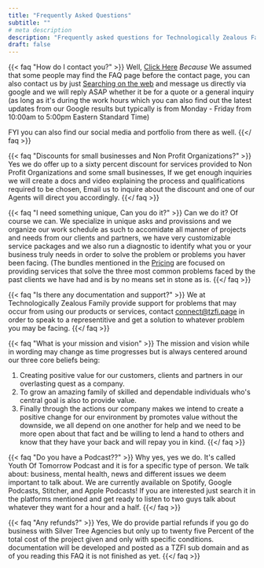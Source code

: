 ```yaml
---
title: "Frequently Asked Questions"
subtitle: ""
# meta description
description: "Frequently asked questions for Technologically Zealous Family TZF"
draft: false
---
```



{{< faq "How do I contact you?" >}}
Well, [Click Here](https://tzfi.page/contact/) _Because_ We assumed that some people may find the FAQ page before the contact page, you can also contact us by just [Searching on the web](https://www.google.com/search?q=technologically+zealous+family&oq=technologically+zealous+family&aqs=edge..69i57j69i61j69i60j69i61j69i65l2.11322j0j1&sourceid=chrome&ie=UTF-8) and message us directly via google and we will reply ASAP whether it be for a quote or a general inquiry (as long as it's during the work hours which you can also find out the latest updates from our Google results but typically is from Monday - Friday from 10:00am to 5:00pm Eastern Standard Time) 

FYI you can also find our social media and portfolio from there as well. 
{{</ faq >}}

{{< faq "Discounts for small businesses and Non Profit Organizations?" >}}
Yes we do offer up to a sixty percent discount for services provided to Non Profit Organizations and some small businesses, If we get enough inquiries we will create a docs and video explaining the process and qualifications required to be chosen, Email us to inquire about the discount and one of our Agents will direct you accordingly.
{{</ faq >}}

{{< faq "I need something unique, Can you do it?" >}}
Can we do it? Of course we can. We specialize in unique asks and provissions and we organize our work schedule as such to accomidate all manner of projects and needs from our clients and partners, we have very customizable service packages and we also run a diagnostic to identify what you or your business truly needs in order to solve the problem or problems you haver been facing. (The bundles mentioned in the [Pricing](https://tzfi.page/pricing) are focused on providing services that solve the three most common problems faced by the past clients we have had and is by no means set in stone as is.
{{</ faq >}}

{{< faq "Is there any documentation and support?" >}}
We at Technologically Zealous Family provide support for problems that may occur from using our products or services, contact connect@tzfi.page in order to speak to a representitive and get a solution to whatever problem you may be facing. 
{{</ faq >}}

{{< faq "What is your mission and vision" >}}
The mission and vision while in wording may change as time progresses but is always centered around our three core beliefs being: 
1. Creating positive value for our customers, clients and partners in our overlasting quest as a company. 
2. To grow an amazing family of skilled and dependable individuals who's central goal is also to provide value. 
3. Finally through the actions our company makes we intend to create a positive change for our environment by promotes value without the downside, we all depend on one another for help and we need to be more open about that fact and be willing to lend a hand to others and know that they have your back and will repay you in kind.
{{</ faq >}}

{{< faq "Do you have a Podcast??" >}}
Why yes, yes we do. It's called Youth Of Tomorrow Podcast and it is for a specific type of person. We talk about: business, mental health, news and different issues we deem important to talk about. We are currently available on Spotify, Google Podcasts, Stitcher, and Apple Podcasts! If you are interested just search it in the platforms mentioned and get ready to listen to two guys talk about whatever they want for a hour and a half.
{{</ faq >}}

{{< faq "Any refunds?" >}}
Yes, We do provide partial refunds if you go do business with Silver Tree Agencies but only up to twenty five Percent of the total cost of the project given and only with specific conditions. documentation will be developed and posted as a TZFI sub domain and as of you reading this FAQ it is not finished as yet.
{{</ faq >}}